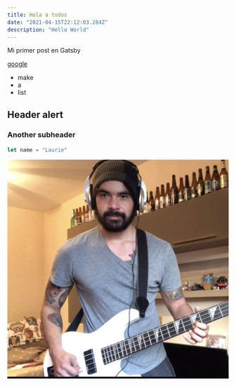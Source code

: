 ```yaml
---
title: Hola a todos
date: "2021-04-15T22:12:03.284Z"
description: "Hello World"
---
```



Mi primer post en Gatsby

[google](google.com)

- make
- a
- list

## Header alert

### Another subheader

```javascript
let name = "Laurie"
```
![me](./yo.jpg)